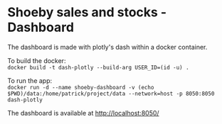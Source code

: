 # Shoeby sales and stocks - Dashboard

The dashboard is made with plotly's dash within a docker container.

To build the docker: <br>
`docker build -t dash-plotly --build-arg USER_ID=(id -u) .`

To run the app: <br>
`docker run -d --name shoeby-dashboard -v (echo $PWD)/data:/home/patrick/project/data --network=host -p 8050:8050 dash-plotly`

The dashboard is available at [http://localhost:8050/](http://localhost:8050/)

